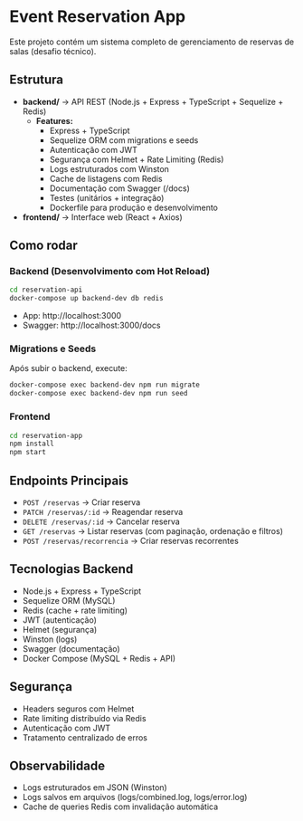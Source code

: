 # Event Reservation App

Este projeto contém um sistema completo de gerenciamento de reservas de salas (desafio técnico).

## Estrutura

* **backend/** → API REST (Node.js + Express + TypeScript + Sequelize + Redis)
  - **Features:**
    + Express + TypeScript
    + Sequelize ORM com migrations e seeds
    + Autenticação com JWT
    + Segurança com Helmet + Rate Limiting (Redis)
    + Logs estruturados com Winston
    + Cache de listagens com Redis
    + Documentação com Swagger (/docs)
    + Testes (unitários + integração)
    + Dockerfile para produção e desenvolvimento
* **frontend/** → Interface web (React + Axios)

## Como rodar

### Backend (Desenvolvimento com Hot Reload)
```bash
cd reservation-api
docker-compose up backend-dev db redis
```
* App: http://localhost:3000
* Swagger: http://localhost:3000/docs

### Migrations e Seeds
Após subir o backend, execute:
```bash
docker-compose exec backend-dev npm run migrate
docker-compose exec backend-dev npm run seed
``` 

### Frontend
```bash
cd reservation-app
npm install
npm start
```

## Endpoints Principais

* `POST /reservas` → Criar reserva
* `PATCH /reservas/:id` → Reagendar reserva
* `DELETE /reservas/:id` → Cancelar reserva
* `GET /reservas` → Listar reservas (com paginação, ordenação e filtros)
* `POST /reservas/recorrencia` → Criar reservas recorrentes

## Tecnologias Backend
* Node.js + Express + TypeScript
* Sequelize ORM (MySQL)
* Redis (cache + rate limiting)
* JWT (autenticação)
* Helmet (segurança)
* Winston (logs)
* Swagger (documentação)
* Docker Compose (MySQL + Redis + API)

## Segurança

* Headers seguros com Helmet
* Rate limiting distribuído via Redis
* Autenticação com JWT
* Tratamento centralizado de erros

## Observabilidade
* Logs estruturados em JSON (Winston)
* Logs salvos em arquivos (logs/combined.log, logs/error.log)
* Cache de queries Redis com invalidação automática